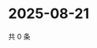 # 2025-08-21

共 0 条

<!-- BEGIN ZHIHUQUESTIONS -->
<!-- 最后更新时间 Thu Aug 21 2025 05:10:39 GMT+0800 (China Standard Time) -->

<!-- END ZHIHUQUESTIONS -->
